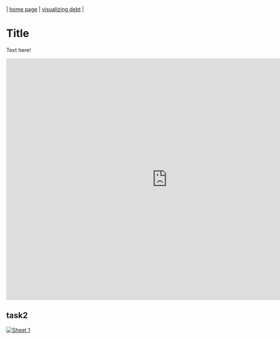 | [home page](https://isha0807.github.io/Portfolio/) | [visualizing debt](visualizing-government-debt) |
# Title
Text here!

<iframe src="https://data.oecd.org/chart/7krw" width="860" height="645" style="border: 0" mozallowfullscreen="true" webkitallowfullscreen="true" allowfullscreen="true"><a href="https://data.oecd.org/chart/7krw" target="_blank">OECD Chart: General government debt, Total, % of GDP, Annual, 2021</a></iframe>

## task2

<div class='tableauPlaceholder' id='viz1706580652449' style='position: relative'>
  <noscript>
    <a href='#'>
  <img alt='Sheet 1 'src='https:&#47;&#47;public.tableau.com&#47;static&#47;images&#47;Sh&#47;Sheet1_17065624186100&#47;Sheet1&#47;1_rss.png' style='border: none' />
</a>
  </noscript>
  <object class='tableauViz'  style='display:none;'>
    <param name='host_url' value='https%3A%2F%2Fpublic.tableau.com%2F' />
    <param name='embed_code_version' value='3' /> 
    <param name='site_root' value='' />
    <param name='name' value='Sheet1_17065624186100&#47;Sheet1' />
    <param name='tabs' value='no' />
    <param name='toolbar' value='yes' />
    <param name='static_image' value='https:&#47;&#47;public.tableau.com&#47;static&#47;images&#47;Sh&#47;Sheet1_17065624186100&#47;Sheet1&#47;1.png' /> 
    <param name='animate_transition' value='yes' />
    <param name='display_static_image' value='yes' />
    <param name='display_spinner' value='yes' />
    <param name='display_overlay' value='yes' />
    <param name='display_count' value='yes' />
    <param name='language' value='en-US' />
    <param name='filter' value='publish=yes' />
  </object>
</div>                
<script type='text/javascript'>
  var divElement = document.getElementById('viz1706580652449');
  var vizElement = divElement.getElementsByTagName('object')[0];                    
  vizElement.style.width='100%';
  vizElement.style.height=(divElement.offsetWidth*0.75)+'px';
  var scriptElement = document.createElement('script');
  scriptElement.src = 'https://public.tableau.com/javascripts/api/viz_v1.js';
  vizElement.parentNode.insertBefore(scriptElement, vizElement);
</script>

